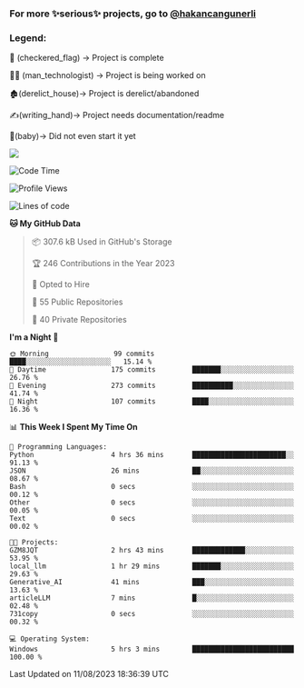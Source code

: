 ### For more ✨serious✨ projects, go to [@hakancangunerli](https://github.com/hakancangunerli)


### Legend:


🏁 (checkered_flag) -> Project is complete

👨‍💻 (man_technologist)   -> Project is being worked on

🏚️(derelict_house)-> Project is derelict/abandoned

✍️(writing_hand)-> Project needs documentation/readme

👶(baby)-> Did not even start it yet

![](https://github-readme-stats.vercel.app/api/top-langs/?username=hakancangunerli&layout=compact&hide=tex,html,shell,CSS,Ruby,Makefile,EmberScript,MATLAB,C&langs_count=6&exclude_repo=2015-csharp,gt_code,gsu_code,uga_code,uga_robotics)

<!--START_SECTION:waka-->
![Code Time](http://img.shields.io/badge/Code%20Time-490%20hrs%2010%20mins-blue)

![Profile Views](http://img.shields.io/badge/Profile%20Views-0-blue)

![Lines of code](https://img.shields.io/badge/From%20Hello%20World%20I%27ve%20Written-3.1%20million%20lines%20of%20code-blue)

**🐱 My GitHub Data** 

> 📦 307.6 kB Used in GitHub's Storage 
 > 
> 🏆 246 Contributions in the Year 2023
 > 
> 💼 Opted to Hire
 > 
> 📜 55 Public Repositories 
 > 
> 🔑 40 Private Repositories 
 > 
**I'm a Night 🦉** 

```text
🌞 Morning                99 commits          ████░░░░░░░░░░░░░░░░░░░░░   15.14 % 
🌆 Daytime                175 commits         ███████░░░░░░░░░░░░░░░░░░   26.76 % 
🌃 Evening                273 commits         ██████████░░░░░░░░░░░░░░░   41.74 % 
🌙 Night                  107 commits         ████░░░░░░░░░░░░░░░░░░░░░   16.36 % 
```


📊 **This Week I Spent My Time On** 

```text
💬 Programming Languages: 
Python                   4 hrs 36 mins       ███████████████████████░░   91.13 % 
JSON                     26 mins             ██░░░░░░░░░░░░░░░░░░░░░░░   08.67 % 
Bash                     0 secs              ░░░░░░░░░░░░░░░░░░░░░░░░░   00.12 % 
Other                    0 secs              ░░░░░░░░░░░░░░░░░░░░░░░░░   00.05 % 
Text                     0 secs              ░░░░░░░░░░░░░░░░░░░░░░░░░   00.02 % 

🐱‍💻 Projects: 
GZM8JQT                  2 hrs 43 mins       █████████████░░░░░░░░░░░░   53.95 % 
local_llm                1 hr 29 mins        ███████░░░░░░░░░░░░░░░░░░   29.63 % 
Generative_AI            41 mins             ███░░░░░░░░░░░░░░░░░░░░░░   13.63 % 
articleLLM               7 mins              █░░░░░░░░░░░░░░░░░░░░░░░░   02.48 % 
731copy                  0 secs              ░░░░░░░░░░░░░░░░░░░░░░░░░   00.32 % 

💻 Operating System: 
Windows                  5 hrs 3 mins        █████████████████████████   100.00 % 
```


 Last Updated on 11/08/2023 18:36:39 UTC
<!--END_SECTION:waka-->


